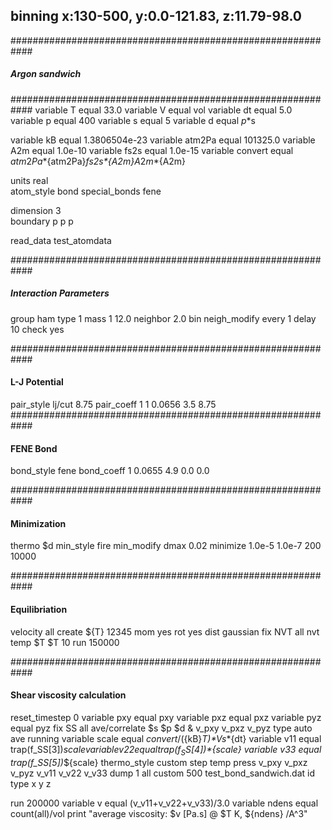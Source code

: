 ## binning x:130-500, y:0.0-121.83, z:11.79-98.0 

############################################################
#####	 	    Argon sandwich	   	   #########
############################################################
variable		T equal 33.0
variable 		V equal vol
variable 		dt equal 5.0
variable 		p equal 400
variable 		s equal 5
variable 		d equal $p*$s

variable 		kB equal 1.3806504e-23
variable 		atm2Pa equal 101325.0
variable 		A2m equal 1.0e-10
variable 		fs2s equal 1.0e-15
variable 		convert equal ${atm2Pa}*${atm2Pa}*${fs2s}*${A2m}*${A2m}*${A2m}

units			real	
atom_style		bond
special_bonds 		fene

dimension 		3	
boundary		p p p	

read_data 		test_atomdata

############################################################
#####            Interaction Parameters               ######

group  			ham    type 1
mass  			1   12.0
neighbor 		2.0 bin
neigh_modify 		every 1 delay 10 check yes

############################################################
####                  L-J Potential                    #####

pair_style 		lj/cut   8.75
pair_coeff 		1 1 0.0656 3.5 8.75
############################################################
####                  FENE Bond                        #####

bond_style 		fene
bond_coeff 		1 0.0655 4.9 0.0 0.0

############################################################
####                  Minimization                     #####

thermo 			$d
min_style 		fire
min_modify 		dmax 0.02
minimize 		1.0e-5 1.0e-7 200 10000

############################################################
####                  Equilibriation                   #####

velocity 		all create ${T} 12345 mom yes rot yes dist gaussian
fix 			NVT all nvt temp $T $T 10
run 			150000

############################################################
####              Shear viscosity calculation          #####

reset_timestep 		0
variable 		pxy equal pxy
variable 		pxz equal pxz
variable 		pyz equal pyz
fix 			SS all ave/correlate $s $p $d &
			v_pxy v_pxz v_pyz type auto ave running
variable 		scale equal ${convert}/(${kB}*$T)*$V*$s*${dt}
variable 		v11 equal trap(f_SS[3])*${scale}
variable 		v22 equal trap(f_SS[4])*${scale}
variable 		v33 equal trap(f_SS[5])*${scale}
thermo_style 		custom step temp press v_pxy v_pxz v_pyz v_v11 v_v22 v_v33
dump 			1 all custom 500 test_bond_sandwich.dat id type x y z

run 			200000
variable 		v equal (v_v11+v_v22+v_v33)/3.0
variable 		ndens equal count(all)/vol
print 			"average viscosity: $v [Pa.s] @ $T K, ${ndens} /A^3"








